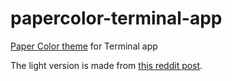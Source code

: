 # papercolor-terminal-app
[Paper Color theme](https://github.com/NLKNguyen/papercolor-theme) for Terminal app

The light version is made from [this reddit post](https://www.reddit.com/r/vim/comments/36xzbs/vim_paper_color_theme_inspired_by_googles/crqbfpa/).
